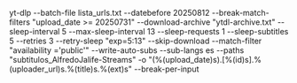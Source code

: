 yt-dlp   --batch-file lista_urls.txt   --datebefore 20250812   --break-match-filters "upload_date >= 20250731"   --download-archive "ytdl-archive.txt"   --sleep-interval 5   --max-sleep-interval 13   --sleep-requests 1   --sleep-subtitles 5   --retries 3   --retry-sleep "exp=5:13"   --skip-download   --match-filter "availability ='public'"   --write-auto-subs --sub-langs es   --paths "subtitulos_AlfredoJalife-Streams"   -o "(%(upload_date)s).[%(id)s].%(uploader_url)s.%(title)s.%(ext)s" --break-per-input
